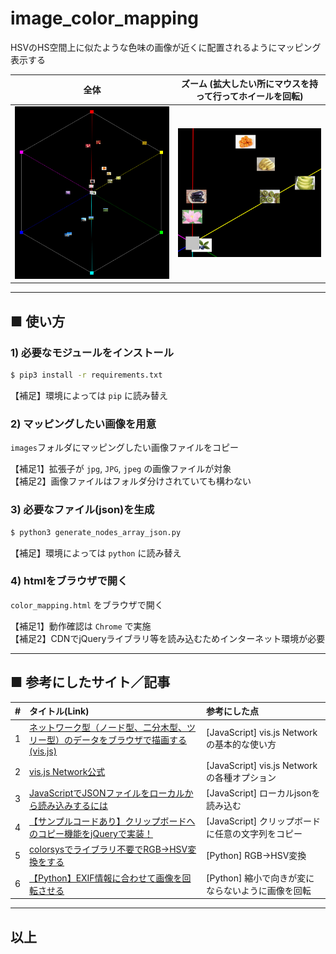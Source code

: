 # image_color_mapping

HSVのHS空間上に似たような色味の画像が近くに配置されるようにマッピング表示する

| 全体 | ズーム (拡大したい所にマウスを持って行ってホイールを回転) |
|:-:|:-:|
| ![](./sample1.png) | ![](./sample2.png) |

----
## ■ 使い方

### 1) 必要なモジュールをインストール

```bash
$ pip3 install -r requirements.txt
```

【補足】環境によっては `pip` に読み替え

### 2) マッピングしたい画像を用意

`images`フォルダにマッピングしたい画像ファイルをコピー

【補足1】拡張子が `jpg`, `JPG`, `jpeg` の画像ファイルが対象  
【補足2】画像ファイルはフォルダ分けされていても構わない

### 3) 必要なファイル(json)を生成

```bash
$ python3 generate_nodes_array_json.py
```

【補足】環境によっては `python` に読み替え

### 4) htmlをブラウザで開く

`color_mapping.html` をブラウザで開く

【補足1】動作確認は `Chrome` で実施  
【補足2】CDNでjQueryライブラリ等を読み込むためインターネット環境が必要

----
## ■ 参考にしたサイト／記事

| # | タイトル(Link) | 参考にした点 |
|:-:|:--|:--|
| 1 | [ネットワーク型（ノード型、二分木型、ツリー型）のデータをブラウザで描画する (vis.js)](https://qiita.com/oyahiroki/items/16d883d8a6d45ec03d68) | [JavaScript] vis.js Networkの基本的な使い方 |
| 2 | [vis.js Network公式](https://visjs.github.io/vis-network/docs/network/) | [JavaScript] vis.js Networkの各種オプション |
| 3 | [JavaScriptでJSONファイルをローカルから読み込みするには](https://pisuke-code.com/javascript-load-local-json-file/) | [JavaScript] ローカルjsonを読み込む |
| 4 | [【サンプルコードあり】クリップボードへのコピー機能をjQueryで実装！](https://ungifted.tech/blog/copy-to-clipboard/) | [JavaScript] クリップボードに任意の文字列をコピー |
| 5 | [colorsysでライブラリ不要でRGB→HSV変換をする](https://blog.shikoan.com/colorsys/) | [Python] RGB→HSV変換 |
| 6 | [【Python】EXIF情報に合わせて画像を回転させる](https://max999blog.com/python-rotate-image-by-exif-orientation/) | [Python] 縮小で向きが変にならないように画像を回転 |

----
## 以上
